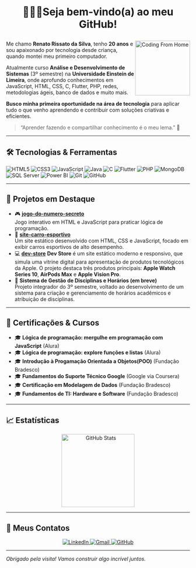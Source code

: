 # <p align="center"> 👨🏻‍💻Seja bem‑vindo(a) ao meu GitHub! </p>

<img align="right" src="https://media.giphy.com/media/M9gbBd9nbDrOTu1Mqx/giphy.gif" alt="Coding From Home" width="150"/>

Me chamo **Renato Rissato da Silva**, tenho **20 anos** e sou apaixonado por tecnologia desde criança, quando montei meu primeiro computador.

Atualmente curso **Análise e Desenvolvimento de Sistemas** (3º semestre) na **Universidade Einstein de Limeira**, onde aprofundo conhecimentos em JavaScript, HTML, CSS, C, Flutter, PHP, redes, metodologias ágeis, banco de dados e muito mais.

**Busco minha primeira oportunidade na área de tecnologia** para aplicar tudo o que venho aprendendo e contribuir com soluções criativas e eficientes.  

> “Aprender fazendo e compartilhar conhecimento é o meu lema.” 🚀  

---

## 🛠️ Tecnologias & Ferramentas

![HTML5](https://img.shields.io/badge/HTML5-E34F26?style=for-the-badge&logo=html5&logoColor=white)
![CSS3](https://img.shields.io/badge/CSS3-1572B6?style=for-the-badge&logo=css3&logoColor=white)
![JavaScript](https://img.shields.io/badge/JavaScript-F7DF1E?style=for-the-badge&logo=javascript&logoColor=black)
![Java](https://img.shields.io/badge/Java-007396?style=for-the-badge&logo=java&logoColor=white)
![C](https://img.shields.io/badge/C-00599C?style=for-the-badge&logo=c&logoColor=white)
![Flutter](https://img.shields.io/badge/Flutter-02569B?style=for-the-badge&logo=flutter&logoColor=white)
![PHP](https://img.shields.io/badge/PHP-777BB4?style=for-the-badge&logo=php&logoColor=white)
![MongoDB](https://img.shields.io/badge/MongoDB-47A248?style=for-the-badge&logo=mongodb&logoColor=white)
![SQL Server](https://img.shields.io/badge/SQL_Server-CC2927?style=for-the-badge&logo=microsoft-sql-server&logoColor=white)
![Power BI](https://img.shields.io/badge/Power%20BI-F2C811?style=for-the-badge&logo=power-bi&logoColor=white)
![Git](https://img.shields.io/badge/Git-F05032?style=for-the-badge&logo=git&logoColor=white)
![GitHub](https://img.shields.io/badge/GitHub-100000?style=for-the-badge&logo=github&logoColor=white)

---

## 🚀 Projetos em Destaque

- 🎮 **[jogo-do-numero-secreto](https://github.com/RenatoRissato/jogo-do-numero-secreto)**  
  Jogo interativo em HTML e JavaScript para praticar lógica de programação.  
- 🚗 **[site-carro-esportivo ](https://github.com/RenatoRissato/site-carro-esportivo )**  
  Um site estático desenvolvido com HTML, CSS e JavaScript, focado em exibir carros esportivos de alto desempenho.
- 💻 **[dev-store](https://github.com/RenatoRissato/dev-store)**
  **Dev Store** é um site estático moderno e responsivo, que simula uma vitrine digital para apresentação de produtos tecnológicos da Apple. O projeto destaca três produtos principais: **Apple Watch Series 10**, **AirPods Max** e **Apple Vision Pro**.
- 📅 **Sistema de Gestão de Disciplinas e Horários (em breve)**  
  Projeto integrador do 3º semestre, voltado ao desenvolvimento de um sistema para criação e gerenciamento de horários acadêmicos e atribuição de disciplinas.

---

## 🏅 Certificações & Cursos

- 🎓 **Lógica de programação: mergulhe em programação com JavaScript** (Alura) 
- 🎓 **Lógica de programação: explore funções e listas** (Alura) 
- 🎓 **Introdução à Progamação Orientada a Objetos(POO)** (Fundação Bradesco) 
- 🎓 **Fundamentos do Suporte Técnico Google** (Google via Coursera)  
- 🎓 **Certificação em Modelagem de Dados** (Fundação Bradesco)     
- 🎓 **Fundamentos de TI: Hardware e Software** (Fundação Bradesco)
---

## 📈 Estatísticas

<p align="center">
  <img 
    alt="GitHub Stats" 
    height="200" 
    src="https://github-readme-stats.vercel.app/api/top-langs/?username=RenatoRissato&theme=tokyonight&layout=compact&custom_title=Tecnologias&langs_count=9" 
  />
</p>

---

## 🔗 Meus Contatos

<p align="center">
  <a href="https://www.linkedin.com/in/renatorissatodasilva" target="_blank">
    <img src="https://img.shields.io/badge/LinkedIn-0A66C2?style=for-the-badge&logo=linkedin&logoColor=white" alt="LinkedIn"/>
  </a>
  <a href="mailto:renatorissatodasilva55@gmail.com" target="_blank">
    <img src="https://img.shields.io/badge/Gmail-D14836?style=for-the-badge&logo=gmail&logoColor=white" alt="Gmail"/>
  </a>
  <a href="https://github.com/RenatoRissato" target="_blank">
    <img src="https://img.shields.io/badge/GitHub-100000?style=for-the-badge&logo=github&logoColor=white" alt="GitHub"/>
  </a>
</p>

---

_Obrigado pela visita! Vamos construir algo incrível juntos._  

